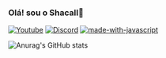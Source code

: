 ### Olá! sou o Shacall🐺

[![Youtube](https://img.shields.io/badge/YouTube_Gaming-FF0000?style=for-the-badge&logo=youtube-gaming&logoColor=white)](https://www.youtube.com/channel/UC5smcKX06mpkNVH3BLdoNfQ)
[![Discord](https://badgen.net/badge/icon/discord?icon=discord&label)](https://discord.gg/kcJyy6zyxW)
[![made-with-javascript](https://img.shields.io/badge/Made%20with-JavaScript-1f425f.svg)](https://www.javascript.com)


![Anurag's GitHub stats](https://github-readme-stats.vercel.app/api?username=shacalldev&show_icons=true&theme=radical)



